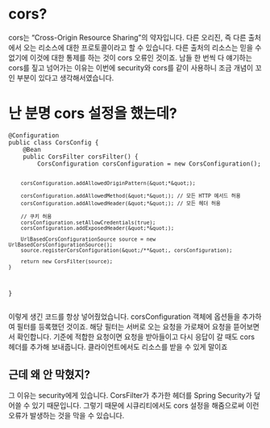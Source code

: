 <h1 id="cors">cors?</h1>
<p>cors는 “Cross-Origin Resource Sharing”의 약자입니다. 다른 오리진, 즉 다른 출처에서 오는 리소스에 대한 프로토콜이라고 할 수 있습니다.
다른 출처의 리소스는 믿을 수 없기에 이것에 대한 통제를 하는 것이 cors 오류인 것이죠. 남들 한 번씩 다 얘기하는 cors를 짚고 넘어가는 이유는 이번에 security와 cors를 같이 사용하니 조금 개념이 꼬인 부분이 있다고 생각해서였습니다.</p>
<h1 id="난-분명-cors-설정을-했는데">난 분명 cors 설정을 했는데?</h1>
<pre><code class="language-java">@Configuration
public class CorsConfig {
    @Bean
    public CorsFilter corsFilter() {
        CorsConfiguration corsConfiguration = new CorsConfiguration();

        corsConfiguration.addAllowedOriginPattern(&quot;*&quot;);

        corsConfiguration.addAllowedMethod(&quot;*&quot;); // 모든 HTTP 메서드 허용
        corsConfiguration.addAllowedHeader(&quot;*&quot;); // 모든 헤더 허용

        // 쿠키 허용
        corsConfiguration.setAllowCredentials(true);
        corsConfiguration.addExposedHeader(&quot;*&quot;);

        UrlBasedCorsConfigurationSource source = new UrlBasedCorsConfigurationSource();
        source.registerCorsConfiguration(&quot;/**&quot;, corsConfiguration);

        return new CorsFilter(source);
    }
}</code></pre>
<p>이렇게 생긴 코드를 항상 넣어줬었습니다. 
corsConfiguration 객체에 옵션들을 추가하여 필터를 등록했던 것이죠. 해당 필터는 서버로 오는 요청을 가로채어 요청을 뜯어보면서 확인합니다. 기준에 적합한 요청이면 요청을 받아들이고 다시 응답이 갈 때도 cors 헤더를 추가해 보내줍니다. 클라이언트에서도 리소스를 받을 수 있게 말이죠</p>
<h2 id="근데-왜-안-막혔지">근데 왜 안 막혔지?</h2>
<p>그 이유는 security에게 있습니다. CorsFilter가 추가한 헤더를 Spring Security가 덮어쓸 수 있기 때문입니다. 
그렇기 때문에 시큐리티에서도 cors 설정을 해줌으로써 이런 오류가 발생하는 것을 막을 수 있습니다.</p>